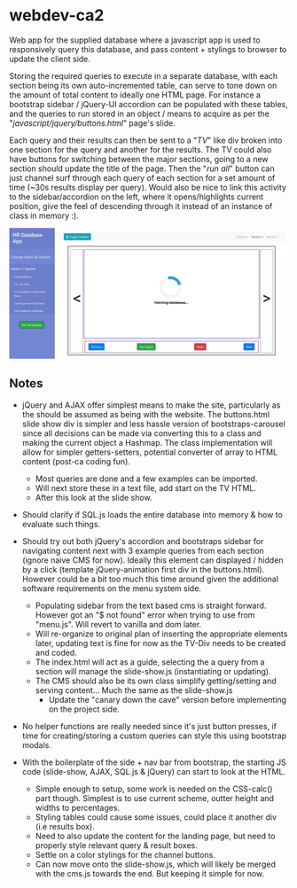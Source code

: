 # webdev-ca2
Web app for the supplied database where a javascript app is used to responsively query this database, and pass content + stylings to browser to update the client side.

Storing the required queries to execute in a separate database, with each section being its own auto-incremented table, can serve to tone down on the amount of total content to ideally one HTML page. For instance a bootstrap sidebar / jQuery-UI accordion can be populated with these tables, and the queries to run stored in an object / means to acquire as per the "*javascript/jquery/buttons.html*" page's slide.

Each query and their results can then be sent to a "*TV*" like div broken into one section for the query and another for the results. The TV could also have buttons for switching between the major sections, going to a new section should update the title of the page. Then the "*run all*" button can just channel surf through each query of each section for a set amount of time (~30s results display per query). Would also be nice to link this activity to the sidebar/accordion on the left, where it opens/highlights current position, give the feel of descending through it instead of an instance of class in memory :).



![app-index](./plan/tv-div-page-boilerplate.jpg)



## Notes

- jQuery and AJAX offer simplest means to make the site, particularly as the should be assumed as being with the website. The buttons.html slide show div is simpler and less hassle version of bootstraps-carousel since all decisions can be made via converting this to a class and making the current object a Hashmap. The class implementation will allow for simpler getters-setters, potential converter of array to HTML content (post-ca coding fun).

  - Most queries are done and a few examples can be imported.
  - Will next store these in a text file, add start on the TV HTML.
  - After this look at the slide show.

  

- Should clarify if SQL.js loads the entire database into memory & how to evaluate such things.

  

- Should try out both jQuery's accordion and bootstraps sidebar for navigating content next with 3 example queries from each section (ignore naive CMS for now). Ideally this element can displayed / hidden by a click (template jQuery-animation first div in the buttons.html). However could be a bit too much this time around given the additional software requirements on the menu system side.

  - Populating sidebar from the text based cms is straight forward. However got an "$ not found" error when trying to use from "menu.js". Will revert to vanilla and dom later.
  - Will re-organize to original plan of inserting the appropriate elements later, updating text is fine for now as the TV-Div needs to be created and coded.
  - The index.html will act as a guide, selecting the a query from a section will manage the slide-show.js (instantiating or updating).
  - The CMS should also be its own class simplify getting/setting and serving content... Much the same as the slide-show.js
    - Update the "canary down the cave" version before implementing on the project side.
  
  
  
- No helper functions are really needed since it's just button presses, if time for creating/storing a custom queries can style this using bootstrap modals.

  

- With the boilerplate of the side + nav bar from bootstrap, the starting JS code (slide-show, AJAX, SQL.js & jQuery) can start to look at the HTML.

  - Simple enough to setup, some work is needed on the CSS-calc() part though. Simplest is to use current scheme, outter height and widths to percentages.
  - Styling tables could cause some issues, could place it another div (i.e results box).
  - Need to also update the content for the landing page, but need to properly style relevant query & result boxes.
  - Settle on a color stylings for the channel buttons.
  - Can now move onto the slide-show.js, which will likely be merged with the cms.js towards the end. But keeping it simple for now.

